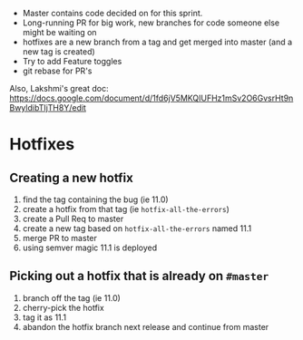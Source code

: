 
- Master contains code decided on for this sprint.
- Long-running PR for big work, new branches for code someone else might be waiting on
- hotfixes are a new branch from a tag and get merged into master (and a new tag is created)
- Try to add Feature toggles
- git rebase for PR's

Also, Lakshmi's great doc: https://docs.google.com/document/d/1fd6jV5MKQIUFHz1mSv2O6GvsrHt9nBwyldibTIjTH8Y/edit


# Hotfixes

## Creating a new hotfix

1. find the tag containing the bug (ie 11.0)
1. create a hotfix from that tag (ie `hotfix-all-the-errors`)
1. create a Pull Req to master
1. create a new tag based on `hotfix-all-the-errors` named 11.1
1. merge PR to master
1. using semver magic 11.1 is deployed

## Picking out a hotfix that is already on `#master`

1. branch off the tag (ie 11.0)
2. cherry-pick the hotfix
3. tag it as 11.1
4. abandon the hotfix branch next release and continue from master
